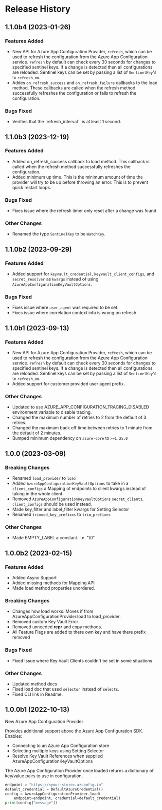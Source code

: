 # Release History

## 1.1.0b4 (2023-01-26)

### Features Added

* New API for Azure App Configuration Provider, `refresh`, which can be used to refresh the configuration from the Azure App Configuration service. `refresh` by default can check every 30 seconds for changes to specified sentinel keys. If a change is detected then all configurations are reloaded. Sentinel keys can be set by passing  a list of `SentinelKey`'s to `refresh_on`.
* Addes `on_refresh_success` and `on_refresh_failure` callbacks to the load method. These callbacks are called when the refresh method successfully refreshes the configuration or fails to refresh the configuration.

### Bugs Fixed

* Verifies that the `refresh_interval`` is at least 1 second.

## 1.1.0b3 (2023-12-19)

### Features Added

- Added on_refresh_success callback to load method. This callback is called when the refresh method successfully refreshes the configuration.
- Added minimum up time. This is the minimum amount of time the provider will try to be up before throwing an error. This is to prevent quick restart loops.

### Bugs Fixed

- Fixes issue where the refresh timer only reset after a change was found.

### Other Changes

- Renamed the type `SentinelKey` to be `WatchKey`.

## 1.1.0b2 (2023-09-29)

### Features Added

* Added support for `keyvault_credential`, `keyvault_client_configs`, and `secret_resolver` as `kwargs` instead of using `AzureAppConfigurationKeyVaultOptions`.

### Bugs Fixed

* Fixes issue where `user_agent` was required to be set.
* Fixes issue where correlation context info is wrong on refresh.

## 1.1.0b1 (2023-09-13)

### Features Added

* New API for Azure App Configuration Provider, `refresh`, which can be used to refresh the configuration from the Azure App Configuration service. `refresh` by default can check every 30 seconds for changes to specified sentinel keys. If a change is detected then all configurations are reloaded. Sentinel keys can be set by passing  a list of `SentinelKey`'s to `refresh_on`.
* Added support for customer provided user agent prefix.

### Other Changes

* Updated to use AZURE_APP_CONFIGURATION_TRACING_DISABLED environment variable to disable tracing.
* Changed the maximum number of retries to 2 from the default of 3 retries.
* Changed the maximum back off time between retries to 1 minute from the default of 2 minutes.
* Bumped minimum dependency on `azure-core` to `>=1.25.0`

## 1.0.0 (2023-03-09)

### Breaking Changes
* Renamed `load_provider` to `load`
* Added `AzureAppConfigurationKeyVaultOptions` to take in a `client_configs` a Mapping of endpoints to client kwargs instead of taking in the whole client.
* Removed `AzureAppConfigurationKeyVaultOptions` `secret_clients`, `client_configs` should be used instead.
* Made key_filter and label_filter kwargs for Setting Selector
* Renamed `trimmed_key_prefixes` to `trim_prefixes`

### Other Changes
* Made EMPTY_LABEL a constant. i.e. "\0"

## 1.0.0b2 (2023-02-15)

### Features Added
* Added Async Support
* Added missing methods for Mapping API
* Made load method properties unordered.

### Breaking Changes
* Changes how load works. Moves if from AzureAppConfigurationProvider.load to load_provider.
* Removed custom Key Vault Error
* Removed unneeded __repr__ and copy methods.
* All Feature Flags are added to there own key and have there prefix removed

### Bugs Fixed
* Fixed Issue where Key Vault Clients couldn't be set in some situations

### Other Changes
* Updated method docs
* Fixed load doc that used `selector` instead of `selects`.
* Fixed CLI link in Readme.

## 1.0.0b1 (2022-10-13)

New Azure App Configuration Provider

Provides additional support above the Azure App Configuration SDK. Enables:
* Connecting to an Azure App Configuration store
* Selecting multiple keys using Setting Selector
* Resolve Key Vault References when supplied AzureAppConfigurationKeyVaultOptions

The Azure App Configuration Provider once loaded returns a dictionary of key/value pairs to use in configuration.

```python
endpoint = "https://<your-store>.azconfig.io"
default_credential = DefaultAzureCredential()
config = AzureAppConfigurationProvider.load(
    endpoint=endpoint, credential=default_credential)
print(config["message"])
```
